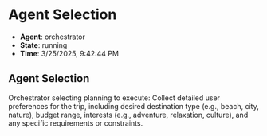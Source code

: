 # Agent Selection

- **Agent**: orchestrator
- **State**: running
- **Time**: 3/25/2025, 9:42:44 PM

## Agent Selection

Orchestrator selecting planning to execute: Collect detailed user preferences for the trip, including desired destination type (e.g., beach, city, nature), budget range, interests (e.g., adventure, relaxation, culture), and any specific requirements or constraints.

